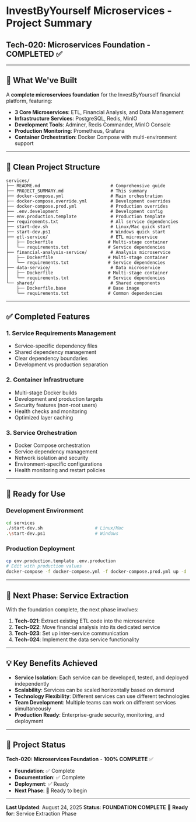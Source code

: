 # InvestByYourself Microservices - Project Summary
## Tech-020: Microservices Foundation - COMPLETED ✅

---

## 🎯 **What We've Built**

A **complete microservices foundation** for the InvestByYourself financial platform, featuring:

- **3 Core Microservices**: ETL, Financial Analysis, and Data Management
- **Infrastructure Services**: PostgreSQL, Redis, MinIO
- **Development Tools**: Adminer, Redis Commander, MinIO Console
- **Production Monitoring**: Prometheus, Grafana
- **Container Orchestration**: Docker Compose with multi-environment support

---

## 📁 **Clean Project Structure**

```
services/
├── README.md                           # Comprehensive guide
├── PROJECT_SUMMARY.md                  # This summary
├── docker-compose.yml                  # Main orchestration
├── docker-compose.override.yml         # Development overrides
├── docker-compose.prod.yml             # Production overrides
├── .env.development                    # Development config
├── env.production.template             # Production template
├── requirements.txt                    # All service dependencies
├── start-dev.sh                        # Linux/Mac quick start
├── start-dev.ps1                       # Windows quick start
├── etl-service/                        # ETL microservice
│   ├── Dockerfile                     # Multi-stage container
│   └── requirements.txt               # Service dependencies
├── financial-analysis-service/         # Analysis microservice
│   ├── Dockerfile                     # Multi-stage container
│   └── requirements.txt               # Service dependencies
├── data-service/                       # Data microservice
│   ├── Dockerfile                     # Multi-stage container
│   └── requirements.txt               # Service dependencies
└── shared/                             # Shared components
    ├── Dockerfile.base                # Base image
    └── requirements.txt               # Common dependencies
```

---

## ✅ **Completed Features**

### **1. Service Requirements Management**
- Service-specific dependency files
- Shared dependency management
- Clear dependency boundaries
- Development vs production separation

### **2. Container Infrastructure**
- Multi-stage Docker builds
- Development and production targets
- Security features (non-root users)
- Health checks and monitoring
- Optimized layer caching

### **3. Service Orchestration**
- Docker Compose orchestration
- Service dependency management
- Network isolation and security
- Environment-specific configurations
- Health monitoring and restart policies

---

## 🚀 **Ready for Use**

### **Development Environment**
```bash
cd services
./start-dev.sh                    # Linux/Mac
.\start-dev.ps1                   # Windows
```

### **Production Deployment**
```bash
cp env.production.template .env.production
# Edit with production values
docker-compose -f docker-compose.yml -f docker-compose.prod.yml up -d
```

---

## 🔄 **Next Phase: Service Extraction**

With the foundation complete, the next phase involves:

1. **Tech-021**: Extract existing ETL code into the microservice
2. **Tech-022**: Move financial analysis into its dedicated service
3. **Tech-023**: Set up inter-service communication
4. **Tech-024**: Implement the data service functionality

---

## 💡 **Key Benefits Achieved**

- **Service Isolation**: Each service can be developed, tested, and deployed independently
- **Scalability**: Services can be scaled horizontally based on demand
- **Technology Flexibility**: Different services can use different technologies
- **Team Development**: Multiple teams can work on different services simultaneously
- **Production Ready**: Enterprise-grade security, monitoring, and deployment

---

## 🎉 **Project Status**

**Tech-020: Microservices Foundation** - **100% COMPLETE** ✅

- **Foundation**: ✅ Complete
- **Documentation**: ✅ Complete
- **Deployment**: ✅ Ready
- **Next Phase**: 🔄 Ready to begin

---

**Last Updated**: August 24, 2025
**Status**: **FOUNDATION COMPLETE** 🎉
**Ready for**: Service Extraction Phase
